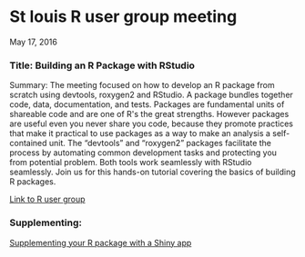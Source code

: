 # St louis R user group meeting
May 17, 2016  
### Title: Building an R Package with RStudio  

Summary: The meeting focused on how to develop an R package from scratch using devtools, roxygen2 and RStudio. A package bundles together code, data, documentation, and tests. Packages are fundamental units of shareable code and are one of R's the great strengths. However packages are useful even you never share you code, because they promote practices that make it practical to use packages as a way to make an analysis a self-contained unit. The “devtools” and “roxygen2” packages facilitate the process by automating common development tasks and protecting you from potential problem. Both tools work seamlessly with RStudio seamlessly. Join us for this hands-on tutorial covering the basics of building R packages.

[Link to R user group](http://www.meetup.com/Saint-Louis-RUG/events/230879633/)

### Supplementing: 

[Supplementing your R package with a Shiny app](http://www.r-bloggers.com/supplementing-your-r-package-with-a-shiny-app-2/)

